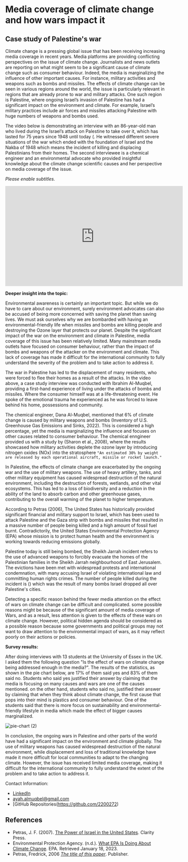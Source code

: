 
# Media coverage of climate change and how wars impact it
## Case study of Palestine's war

Climate change is a pressing global issue that has been receiving increasing media coverage in recent years. Media platforms are providing conflicting perspectives on the issue of climate change. Journalists and news outlets are reporting on what might seem to be a significant cause of climate change such as consumer behaviour. Indeed, the media is marginalizing the influence of other important causes. For instance, military activities and weapons such as bombs and missiles. The effects of climate change can be seen in various regions around the world, the issue is particularly relevant in regions that are already prone to war and military attacks. One such region is Palestine, where ongoing Israel’s invasion of Palestine has had a significant impact on the environment and climate. For example, Israel’s military practices include air forces and missiles attacking Palestine with huge numbers of weapons and bombs used.

The video below is demonstrating an interview with an 86-year-old man who lived during the Israel’s attack on Palestine to take over it, which has lasted for 75 years since 1948 until today (. He witnessed different severe situations of the war which ended with the foundation of Israel and the Nakba of 1948 which means the incident of killing and displacing Palestinians from their homes. The second interviewee is a chemical engineer and an environmental advocate who provided insightful knowledge about the climate change scientific causes and her perspective on media coverage of the issue.

*Please enable subtitles.*

<iframe width="560" height="315" src="https://www.youtube.com/embed/cmCp1sazOp4" title="YouTube video player" frameborder="0" allow="accelerometer; autoplay; clipboard-write; encrypted-media; gyroscope; picture-in-picture; web-share" allowfullscreen></iframe>

**Deeper insight into the topic:**

Environmental awareness is certainly an important topic. But while we do have to care about our environment, surely environment advocates can also be accused of being more concerned with saving the planet than saving lives. We must ask ourselves why we are bombarded with having an environmental-friendly life when missiles and bombs are killing people and destroying the Ozone layer that protects our planet. Despite the significant impact of the war on the environment and climate in Palestine, media coverage of this issue has been relatively limited. Many mainstream media outlets have focused on consumer behaviour, rather than the impact of bombs and weapons of the attacker on the environment and climate. This lack of coverage has made it difficult for the international community to fully understand the severity of the problem and to take action to address it.

The war in Palestine has led to the displacement of many residents, who were forced to flee their homes as a result of the attacks. In the video above, a case study interview was conducted with Ibrahim Al-Muqbel, providing a first-hand experience of living under the attacks of bombs and missiles. Where the consumer himself was at a life-threatening event. He spoke of the emotional trauma he experienced as he was forced to leave behind his home, possessions and community.

The chemical engineer, Dana Al-Muqbel, mentioned that 6% of climate change is caused by military weapons and bombs (Inventory of U.S. Greenhouse Gas Emissions and Sinks, 2022). This is considered a high percentage, yet the media is marginalizing the influence and focuses on other causes related to consumer behaviour. The chemical enngineer provided us with a study by (Sharon et al., 2008), where the results showcased how military activities deplete the ozone layer by introducing nitrogen oxides (NOx) into the stratosphere `"An estimated 30% by weight are released by each operational aircraft, missile or rocket launch."`

In Palestine, the effects of climate change are exacerbated by the ongoing war and the use of military weapons. The use of heavy artillery, tanks, and other military equipment has caused widespread destruction of the natural environment, including the destruction of forests, wetlands, and other vital ecosystems. This has led to a loss of biodiversity and a reduction in the ability of the land to absorb carbon and other greenhouse gases, contributing to the overall warming of the planet to higher temperature.

According to Petras (2006), The United States has historically provided significant financial and military support to Israel, which has been used to attack  Palestine and the Gaza strip with bombs and missiles that resulted in a massive number of people being killed and a high amount of fossil fuel burnt. Contradictorily, the United States Environmental Protection Agency (EPA) whose mission is to protect human health and the environment is working towards reducing emissions globally.  

Palestine today is still being bombed, the Sheikh Jarrah incident refers to the use of advanced weapons to forcibly evacuate the homes of the Palestinian families in the Sheikh Jarrah neighbourhood of East Jerusalem. The evictions have been met with widespread protests and international condemnation, with many accusing Israel of violating international law and committing human rights crimes. The number of people killed during the incident is () which was the result of many bombs Israel dropped all over Palestine's cities.

Detecting a specific reason behind the fewer media attention on the effect of wars on climate change can be difficult and complicated. some possible reasons might be because of the significant amount of media coverage of Wars, and as a result, less attention is given to the effects of these wars on climate change. However, political hidden agenda should be considered as a possible reason because some governments and political groups may not want to draw attention to the environmental impact of wars, as it may reflect poorly on their actions or policies. 

**Survey results:**

After doing interviews with 13 students at the University of Essex in the UK. I asked them the following question "Is the effect of wars on climate change being addressed enough in the media?". The results of the statistics, as shown in the pie chart below, are 17% of them said yes and 83% of them said no. Students who said yes justified their answer by claiming that the media is focusing on many causes and wars are one of the causes mentioned. on the other hand, students who said no, justified their answer by claiming that when they think about climate change, the first cause that pops into their mind is plastics and consumer behaviour. One of the students said that there is more focus on sustainability and environmental-friendly lifestyle in media which made the effect of bigger causes marginalized.

![pie-chart (2)](https://user-images.githubusercontent.com/116269585/213147250-a7ff347e-67f7-4371-942e-c05efa4f2416.png)

In conclusion, the ongoing wars in Palestine and other parts of the world have had a significant impact on the environment and climate globally. The use of military weapons has caused widespread destruction of the natural environment, while displacement and loss of traditional knowledge have made it more difficult for local communities to adapt to the changing climate. However, the issue has received limited media coverage, making it difficult for the international community to fully understand the extent of the problem and to take action to address it.

Contact Information: 
- [LinkedIn](https://www.linkedin.com/in/ayah-al-muqbel-5761851b3/)
- ayah.almuqbel@gmail.com
- [GitHub Repositories(https://github.com/2200272)

## References
- Petras, J. F. (2007). [The Power of Israel in the United States](https://books.google.ae/books?hl=en&lr=&id=-ZBjLAuzzUMC&oi=fnd&pg=PT10&dq=israel+military+power&ots=hkR2yfMQWP&sig=wSxpaMh6RUEH4sIDN9ON9Ca2ffM&redir_esc=y#v=onepage&q&f=false). Clarity Press. 
- Environmental Protection Agency. (n.d.). [What EPA Is Doing About Climate Change]( https://www.epa.gov/climate-change/what-epa-doing-about-climate-change ). EPA. Retrieved January 18, 2023.
- Petras, Fredrick, 2006 _[The title of this paper](http://source.com)_. Publisher.


